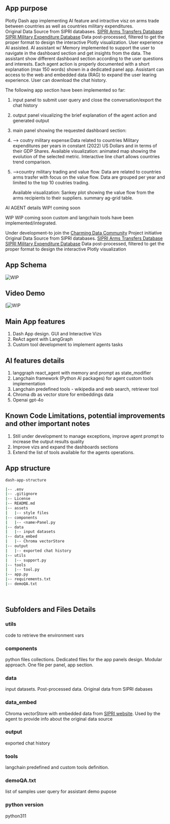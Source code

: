 ## App purpose
Plotly Dash app implementing AI feature and intractive visz on arms trade between countries as well as countries military expenditures.<br>
Original Data Source from SIPRI databases.
[SIPRI Arms Transfers Database](https://www.sipri.org/databases/armstransfers)
[SIPRI Military Expenditure Database](https://www.sipri.org/databases/milex)
Data post-processed, filtered to get the proper format to design the interactive Plotly visualization.
User experience AI assisted. AI assistant w/ Memory implemented to support the user to navigate in the dashboard section and get insights from the data.
The assistant show different dashboard section according to the user questions and interests. 
Each agent action is properly documented with a short explanation (max 150 words) shown in a dedicated panel app.
Assistant can access to the web and embedded data (RAG) to expand the user learing experience.
User can download the chat history.

The following app section have been implemented so far:
1) input panel to submit user query and close the conversation/export the chat history
2) output panel visualizing the brief explanation of the agent action and generated output
3) main panel showing the requested dashboard section:
4) --> coutry military expense:Data related to countries Military expenditures per years in constant (2022) US Dollars and in terms of their GDP Shares. Available visualization: animated map showing the evolution of the selected metric. Interactive line chart allows countries trend comparison.
5) -->country military trading and value flow. Data are related to countries arms trasfer with focus on the value flow. Data are grouped per year and limited to the top 10 coutries trading.  

    Available visualization: Sankey plot showing the value flow from the arms recipients to their suppliers. summary ag-grid table.
   
AI AGENT details WIP! coming soon  <br>


WIP WIP coming soon custom and langchain tools have been implemented/integrated.<br>

Under development-to join the [Charming Data Community](https://charming-data.circle.so/) Project initiative <br>
Original Data Source from SIPRI databases.
[SIPRI Arms Transfers Database](https://www.sipri.org/databases/armstransfers)
[SIPRI Military Expenditure Database](https://www.sipri.org/databases/milex)
Data post-processed, filtered to get the proper format to design the interactive Plotly visualization


## App Schema
![WIP]()

## Video Demo
[![WIP]()

## Main App features
1. Dash App design. GUI and Interactive Vizs
2. ReAct agent  with LangGraph
3. Custom tool development to implement agents tasks <br>

## AI features details
1. langgraph react_agent with memory and prompt as state_modifier
2. Langchain framework (Python AI packages) for agent custom tools implementation
3. Langchain predefined tools  - wikipedia and web search, retriever tool
4. Chroma db as vector store for embeddings data 
5. Openai gpt-4o

## Known Code Limitations, potential improvements and  other important notes
1. Still under development to manage exceptions, improve agent prompt to increase the output results quality<br>
2. Improve vizs and expand the dashboards sections
3. Extend the list of tools available for the agents operations.


## App structure

```bash
dash-app-structure

|-- .env
|-- .gitignore
|-- License
|-- README.md
|-- assets
|   |-- style files
|-- components
|   |-- <name>Panel.py
|-- data
|   |-- input datasets
|-- data_embed
|   |-- Chroma vectorStore
|-- output
|   |-- exported chat history
|-- utils
|   |-- support.py
|-- tools
|   |-- tool.py
|-- app.py
|-- requirements.txt
|-- demoQA.txt


```

<br>

## Subfolders and Files Details
### utils
code to retrieve the environment vars
### components
python files collections. Dedicated files for the app panels design. 
Modular approach. One file per panel, app section.
### data
input datasets. Post-processed data. Original data from SIPRI dabases
### data_embed
Chroma vectorStore with embedded data from [SIPRI website](https://www.sipri.org/databases).
Used by the agent to provide info about the original data source
### output
exported chat history
### tools
langchain predefined and custom tools definition.
### demoQA.txt
list of samples user query for assistant demo pupose
### python version
python311

